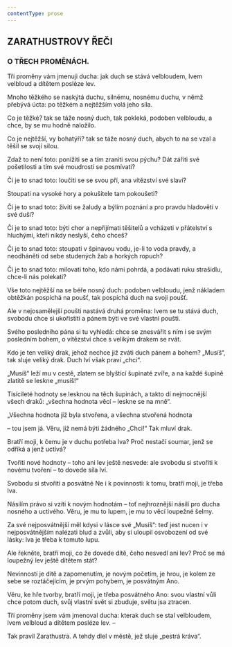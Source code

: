 ```yaml
---
contentType: prose
---
```


<section>

## ZARATHUSTROVY ŘEČI

### O TŘECH PROMĚNÁCH.

</section>

<section>

Tři proměny vám jmenuji ducha: jak duch se stává velbloudem, lvem velbloud a dítětem posléze lev. 

Mnoho těžkého se naskýtá duchu, silnému, nosnému duchu, v němž přebývá úcta: po těžkém a nejtěžším volá jeho síla. 

Co je těžké? tak se táže nosný duch, tak pokleká, podoben velbloudu, a chce, by se mu hodně naložilo. 

Co je nejtěžší, vy bohatýři? tak se táže nosný duch, abych to na se vzal a těšil se svojí silou. 

Zdaž to není toto: ponížiti se a tím zraniti svou pýchu? Dát zářiti své pošetilosti a tím své moudrosti se posmívati? 

Či je to snad toto: loučiti se se svou pří, ana vítězství své slaví?

Stoupati na vysoké hory a pokušitele tam pokoušeti? 

Či je to snad toto: živiti se žaludy a býlím poznání a pro pravdu hladověti v své duši? 

Či je to snad toto: býti chor a nepřijímati těšitelů a vcházeti v přátelství s hluchými, kteří nikdy neslyší, čeho chceš?

Či je to snad toto: stoupati v špinavou vodu, je-li to voda pravdy, a neodháněti od sebe studených žab a horkých ropuch? 

Či je to snad toto: milovati toho, kdo námi pohrdá, a podávati ruku strašidlu, chce-li nás polekati? 

Vše toto nejtěžší na se béře nosný duch: podoben velbloudu, jenž nákladem obtěžkán pospíchá na poušť, tak pospíchá duch na svoji poušť.

Ale v nejosamělejší poušti nastává druhá proměna: lvem se tu stává duch, svobodu chce si ukořistiti a pánem býti ve své vlastní poušti.

Svého posledního pána si tu vyhledá: chce se znesvářit s ním i se svým posledním bohem, o vítězství chce s velikým drakem se rvát.

Kdo je ten veliký drak, jehož nechce již zváti duch pánem a bohem? „Musíš“, tak sluje veliký drak. Duch lví však praví „chci“. 

„Musíš“ leží mu v cestě, zlatem se blyštící šupinaté zvíře, a na každé šupině zlatitě se leskne „musíš!“

Tisícileté hodnoty se lesknou na těch šupinách, a takto dí nejmocnější všech draků: „všechna hodnota věcí – leskne se na mně“.

„Všechna hodnota již byla stvořena, a všechna stvořená hodnota

– tou jsem já. Věru, již nemá býti žádného „Chci!“ Tak mluví drak.

Bratří moji, k čemu je v duchu potřeba lva? Proč nestačí soumar, jenž se odříká a jenž uctívá?

Tvořiti nové hodnoty – toho ani lev ještě nesvede: ale svobodu si stvořiti k novému tvoření – to dovede síla lví.

Svobodu si stvořiti a posvátné Ne i k povinnosti: k tomu, bratří moji, je třeba lva.

Násilím právo si vzíti k novým hodnotám – toť nejhroznější násilí pro ducha nosného a uctivého. Věru, je mu to lupem, je mu to věcí loupežné šelmy.

Za své nejposvátnější měl kdysi v lásce své „Musíš“: teď jest nucen i v nejposvátnějším nalézati blud a zvůli, aby si uloupil osvobození od své lásky: lva je třeba k tomuto lupu.

Ale řekněte, bratří moji, co že dovede dítě, čeho nesvedl ani lev? Proč se má loupežný lev ještě dítětem stát?

Nevinností je dítě a zapomenutím, je novým početím, je hrou, je kolem ze sebe se roztáčejícím, je prvým pohybem, je posvátným Ano.

Věru, ke hře tvorby, bratří moji, je třeba posvátného Ano: svou vlastní vůli chce potom duch, svůj vlastní svět si zbuduje, světu jsa ztracen.

Tři proměny jsem vám jmenoval ducha: kterak duch se stal velbloudem, lvem velbloud a dítětem posléze lev. –

</section>

<section>

Tak pravil Zarathustra. A tehdy dlel v městě, jež sluje „pestrá kráva“.

</section>
